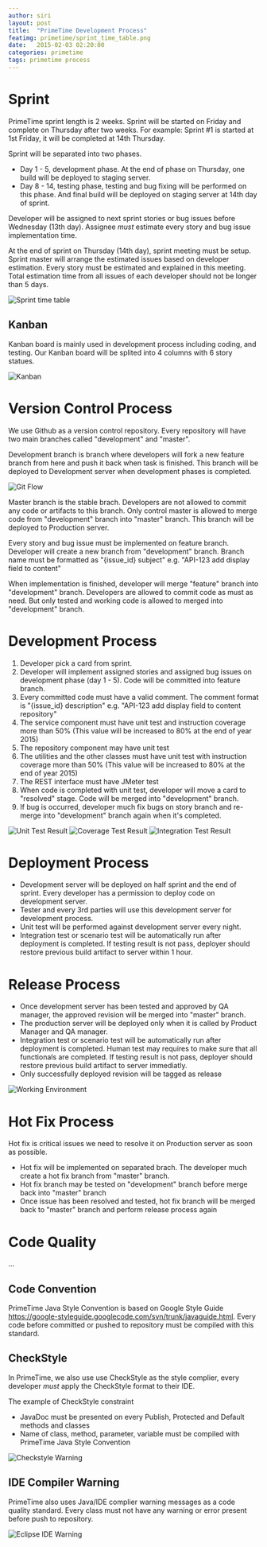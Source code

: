 ```yaml
---
author: siri
layout: post
title:  "PrimeTime Development Process"
featimg: primetime/sprint_time_table.png
date:   2015-02-03 02:20:00
categories: primetime
tags: primetime process
---
```


Sprint
=======
PrimeTime sprint length is 2 weeks. Sprint will be started on Friday and complete on Thursday after two weeks.
For example: Sprint #1 is started at 1st Friday, it will be completed at 14th Thursday.

Sprint will be separated into two phases.

* Day 1 - 5, development phase. At the end of phase on Thursday, one build will be deployed to staging server.
* Day 8 - 14, testing phase, testing and bug fixing will be performed on this phase. And final build will be deployed on staging server at 14th day of sprint.

Developer will be assigned to next sprint stories or bug issues before Wednesday (13th day). Assignee _must_ estimate every story and bug issue implementation time. 

At the end of sprint on Thursday (14th day), sprint meeting must be setup. Sprint master will arrange the estimated issues based on developer estimation. Every story must be estimated and explained in this meeting. Total estimation time from all issues of each developer should not be longer than 5 days.

![Sprint time table](/img/primetime/sprint_time_table.png)

Kanban
------
Kanban board is mainly used in development process including coding, and testing. Our Kanban board will be splited into 4 columns with 6 story statues.

![Kanban](/img/primetime/kanban.png)

Version Control Process
=======================
We use Github as a version control repository. Every repository will have two main branches called "development" and "master". 

Development branch is branch where developers will fork a new feature branch from here and push it back when task is finished. This branch will be deployed to Development server when development phases is completed.

![Git Flow](/img/primetime/gitflow.png)

Master branch is the stable brach. Developers are not allowed to commit any code or artifacts to this branch. Only control master is allowed to merge code from "development" branch into "master" branch. This branch will be deployed to Production server.

Every story and bug issue must be implemented on feature branch. Developer will create a new branch from "development" branch. Branch name must be formatted as "{issue_id} subject" e.g. "API-123 add display field to content"

When implementation is finished, developer will merge "feature" branch into "development" branch. Developers are allowed to commit code as must as need. But only tested and working code is allowed to merged into "development" branch.

Development Process 
===================

1. Developer pick a card from sprint.
2. Developer will implement assigned stories and assigned bug issues on development phase (day 1 - 5). Code will be committed into feature branch.
3. Every committed code must have a valid comment. The comment format is "{issue_id} description" e.g. "API-123 add display field to content repository"
4. The service component must have unit test and instruction coverage more than 50% (This value will be increased to 80% at the end of year 2015)
5. The repository component may have unit test
6. The utilities and the other classes must have unit test with instruction coverage more than 50% (This value will be increased to 80% at the end of year 2015)
7. The REST interface must have JMeter test
8. When code is completed with unit test, developer will move a card to "resolved" stage. Code will be merged into "development" branch.
9. If bug is occurred, developer much fix bugs on story branch and re-merge into "development" branch again when it's completed.

![Unit Test Result](/img/primetime/unit_test_result.png)
![Coverage Test Result](/img/primetime/coverage_test_result.png)
![Integration Test Result](/img/primetime/integration_test_result.png)

Deployment Process
==================
* Development server will be deployed on half sprint and the end of sprint. Every developer has a permission to deploy code on development server.
* Tester and every 3rd parties will use this development server for development process.
* Unit test will be performed against development server every night. 
* Integration test or scenario test will be automatically run after deployment is completed. If testing result is not pass, deployer should restore previous build artifact to server within 1 hour.

Release Process
===============
* Once development server has been tested and approved by QA manager, the approved revision will be merged into "master" branch. 
* The production server will be deployed only when it is called by Product Manager and QA manager.
* Integration test or scenario test will be automatically run after deployment is completed. Human test may requires to make sure that all functionals are completed. If testing result is not pass, deployer should restore previous build artifact to server immediatly.
* Only successfully deployed revision will be tagged as release

![Working Environment](/img/primetime/working_environment.png)

Hot Fix Process
===============
Hot fix is critical issues we need to resolve it on Production server as soon as possible.

* Hot fix will be implemented on separated brach. The developer much create a hot fix branch from "master" branch.
* Hot fix branch may be tested on "development" branch before merge back into "master" branch
* Once issue has been resolved and tested, hot fix branch will be merged back to "master" branch and perform release process again

Code Quality
============
...

Code Convention
---------------
PrimeTime Java Style Convention is based on Google Style Guide https://google-styleguide.googlecode.com/svn/trunk/javaguide.html. Every code before committed or pushed to repository must be compiled with this standard.

CheckStyle
----------
In PrimeTime, we also use use CheckStyle as the style complier, every developer _must_ apply the CheckStyle format to their IDE.

The example of CheckStyle constraint

* JavaDoc must be presented on every Publish, Protected and Default methods and classes
* Name of class, method, parameter, variable must be compiled with PrimeTime Java Style Convention


![Checkstyle Warning](/img/primetime/checkstyle_warning.png)

IDE Compiler Warning
--------------------
PrimeTime also uses Java/IDE complier warning messages as a code quality standard. Every class must not have any warning or error present before push to repository.


![Eclipse IDE Warning](/img/primetime/eclipse_ide_warning.png)
